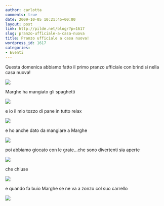```yaml
---
author: carlotta
comments: true
date: 2009-10-05 10:21:45+00:00
layout: post
link: http://pilde.net/blog/?p=1617
slug: pranzo-ufficiale-a-casa-nuova
title: Pranzo ufficiale a casa nuova!
wordpress_id: 1617
categories:
- Eventi
---
```


Questa domenica abbiamo fatto il primo pranzo ufficiale con brindisi nella casa nuova!

![]({{baseurl}}/uploads/2009/10/pranzo.jpg)




Marghe ha mangiato gli spaghetti

![]({{baseurl}}/uploads/2009/10/marghe_spaghetti.jpg)




e io il mio tozzo di pane in tutto relax

![]({{baseurl}}/uploads/2009/10/mati_relax.jpg)




e ho anche dato da mangiare a Marghe

![]({{baseurl}}/uploads/2009/10/pappa2.jpg)




poi abbiamo giocato con le grate...che sono divertenti sia aperte

![]({{baseurl}}/uploads/2009/10/grata1.jpg)




che chiuse

![]({{baseurl}}/uploads/2009/10/grata2.jpg)




e quando fa buio Marghe se ne va a zonzo col suo carrello

![]({{baseurl}}/uploads/2009/10/azonzo.jpg)



